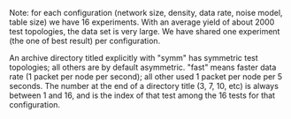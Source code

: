Note: for each configuration (network size, density, data rate, noise model, table size) 
we have 16 experiments. With an average yield of about 2000 test topologies, the data set is very large.
We have shared one experiment (the one of best result) per configuration.

An archive directory titled explicitly with "symm" has symmetric test topologies; all others are by default asymmetric. "fast" means faster data rate (1 packet per node per second); all other used 1 packet per node per 5 seconds. The number at the end of a directory title (3, 7, 10, etc) is always between 1 and 16, and is the index of that test among the 16 tests for that configuration.
